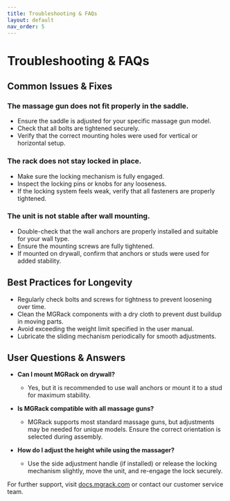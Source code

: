```yaml
---
title: Troubleshooting & FAQs
layout: default
nav_order: 5
---
```


# Troubleshooting & FAQs

## Common Issues & Fixes
### The massage gun does not fit properly in the saddle.
- Ensure the saddle is adjusted for your specific massage gun model.
- Check that all bolts are tightened securely.
- Verify that the correct mounting holes were used for vertical or horizontal setup.

### The rack does not stay locked in place.
- Make sure the locking mechanism is fully engaged.
- Inspect the locking pins or knobs for any looseness.
- If the locking system feels weak, verify that all fasteners are properly tightened.

### The unit is not stable after wall mounting.
- Double-check that the wall anchors are properly installed and suitable for your wall type.
- Ensure the mounting screws are fully tightened.
- If mounted on drywall, confirm that anchors or studs were used for added stability.

## Best Practices for Longevity
- Regularly check bolts and screws for tightness to prevent loosening over time.
- Clean the MGRack components with a dry cloth to prevent dust buildup in moving parts.
- Avoid exceeding the weight limit specified in the user manual.
- Lubricate the sliding mechanism periodically for smooth adjustments.

## User Questions & Answers
- **Can I mount MGRack on drywall?**
  - Yes, but it is recommended to use wall anchors or mount it to a stud for maximum stability.

- **Is MGRack compatible with all massage guns?**
  - MGRack supports most standard massage guns, but adjustments may be needed for unique models. Ensure the correct orientation is selected during assembly.

- **How do I adjust the height while using the massager?**
  - Use the side adjustment handle (if installed) or release the locking mechanism slightly, move the unit, and re-engage the lock securely.

For further support, visit [docs.mgrack.com](home.md) or contact our customer service team.